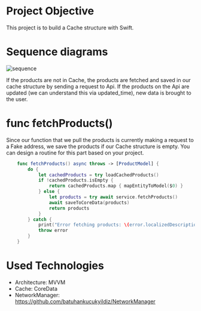 
# Project Objective 

This project is to build a Cache structure with Swift. 

# Sequence diagrams

![sequence](https://github.com/batuhankucukyildiz/SwiftUICache/assets/32312869/48d7602c-5d98-47d7-aa57-3363635932c5)

If the products are not in Cache, the products are fetched and saved in our cache structure by sending a request to Api. If the products on the Api are updated (we can understand this via updated_time), new data is brought to the user.

#  func fetchProducts()

Since our function that we pull the products is currently making a request to a Fake address, we save the products if our Cache structure is empty. You can design a routine for this part based on your project.

```swift
    func fetchProducts() async throws -> [ProductModel] {
        do {
            let cachedProducts = try loadCachedProducts()
            if !cachedProducts.isEmpty {
                return cachedProducts.map { mapEntityToModel($0) }
            } else {
                let products = try await service.fetchProducts()
                await saveToCoreData(products)
                return products
            }
        } catch {
            print("Error fetching products: \(error.localizedDescription)")
            throw error
        }
    }
```

# Used Technologies

- Architecture: MVVM 
- Cache: CoreData 
- NetworkManager: https://github.com/batuhankucukyildiz/NetworkManager

